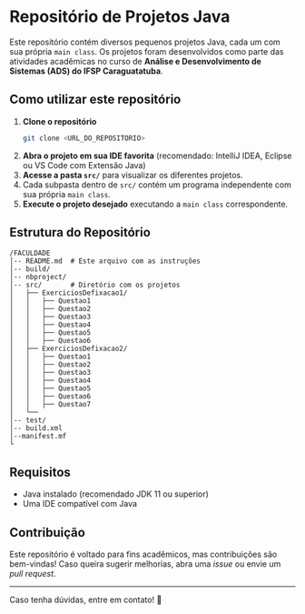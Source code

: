# Repositório de Projetos Java

Este repositório contém diversos pequenos projetos Java, cada um com sua própria `main class`. Os projetos foram desenvolvidos como parte das atividades acadêmicas no curso de **Análise e Desenvolvimento de Sistemas (ADS) do IFSP Caraguatatuba**.

## Como utilizar este repositório

1. **Clone o repositório**
   ```bash
   git clone <URL_DO_REPOSITORIO>
   ```
2. **Abra o projeto em sua IDE favorita** (recomendado: IntelliJ IDEA, Eclipse ou VS Code com Extensão Java)
3. **Acesse a pasta `src/`** para visualizar os diferentes projetos.
4. Cada subpasta dentro de `src/` contém um programa independente com sua própria `main class`.
5. **Execute o projeto desejado** executando a `main class` correspondente.

## Estrutura do Repositório

```
/FACULDADE
│-- README.md  # Este arquivo com as instruções
│-- build/
│-- nbproject/
│-- src/       # Diretório com os projetos
│   ├── ExerciciosDefixacao1/
│   │   ├── Questao1
│   │   ├── Questao2
│   │   ├── Questao3
│   │   ├── Questao4
│   │   ├── Questao5
│   │   ├── Questao6
│   ├── ExerciciosDefixacao2/
│   │   ├── Questao1
│   │   ├── Questao2
│   │   ├── Questao3
│   │   ├── Questao4
│   │   ├── Questao5
│   │   ├── Questao6
│   │   ├── Questao7
│   └── 
│-- test/
│-- build.xml
│--manifest.mf
└

```

## Requisitos

- Java instalado (recomendado JDK 11 ou superior)
- Uma IDE compatível com Java

## Contribuição

Este repositório é voltado para fins acadêmicos, mas contribuições são bem-vindas! Caso queira sugerir melhorias, abra uma _issue_ ou envie um _pull request_.

---

Caso tenha dúvidas, entre em contato! 🚀

